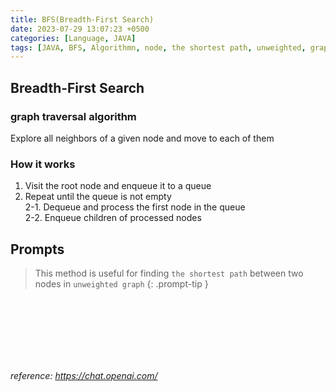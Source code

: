 ```yaml
---
title: BFS(Breadth-First Search)
date: 2023-07-29 13:07:23 +0500
categories: [Language, JAVA]
tags: [JAVA, BFS, Algorithmn, node, the shortest path, unweighted, graph, Tree]
---
```


## Breadth-First Search
### graph traversal algorithm <br>

Explore all neighbors of a given node and move to each of them <br>
### How it works
1. Visit the root node and enqueue it to a queue <br>
2. Repeat until the queue is not empty <br>
2-1. Dequeue and process the first node in the queue <br>
2-2. Enqueue children of processed nodes

## Prompts

> This method is useful for finding `the shortest path` between two nodes in `unweighted graph`
{: .prompt-tip }

<br><br><br><br><br><br>


<i>reference: https://chat.openai.com/</i>
